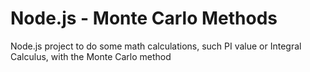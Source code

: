 # Node.js - Monte Carlo Methods

Node.js project to do some math calculations, such PI value or Integral Calculus, with the Monte Carlo method
